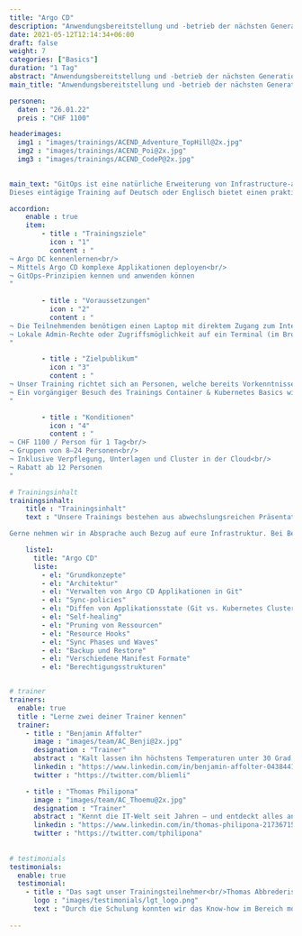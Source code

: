 ```yaml
---
title: "Argo CD"
description: "Anwendungsbereitstellung und -betrieb der nächsten Generation."
date: 2021-05-12T12:14:34+06:00
draft: false
weight: 7
categories: ["Basics"]
duration: "1 Tag"
abstract: "Anwendungsbereitstellung und -betrieb der nächsten Generation."
main_title: "Anwendungsbereitstellung und -betrieb der nächsten Generation."

personen: 
  daten : "26.01.22"
  preis : "CHF 1100"

headerimages:
  img1 : "images/trainings/ACEND_Adventure_TopHill@2x.jpg"
  img2 : "images/trainings/ACEND_Poi@2x.jpg"
  img3 : "images/trainings/ACEND_CodeP@2x.jpg"
  

main_text: "GitOps ist eine natürliche Erweiterung von Infrastructure-as-Code und Continuous Delivery mit dem Fokus auf der Verwendung von Git als Single Source of Truth für dein System. Änderungen an Infrastruktur und Anwendungen werden deklarativ über ein Git Repository vorgenommen, wobei ein automatisierter Prozess sicherstellt, dass der aktuelle Zustand deines Systems den Zustand des Repository widerspiegelt.
Dieses eintägige Training auf Deutsch oder Englisch bietet einen praktischen und klar verständlichen Einstieg zu GitOps anhand von Argo CD, dem de facto-Standard auf Kubernetes."

accordion:
    enable : true
    item:
        - title : "Trainingsziele"
          icon : "1"
          content : "
¬ Argo DC kennenlernen<br/>
¬ Mittels Argo CD komplexe Applikationen deployen<br/>
¬ GitOps-Prinzipien kennen und anwenden können
"
 
        - title : "Voraussetzungen"
          icon : "2"
          content : "
¬ Die Teilnehmenden benötigen einen Laptop mit direktem Zugang zum Internet<br/>
¬ Lokale Admin-Rechte oder Zugriffsmöglichkeit auf ein Terminal (im Browser) sind zusätzlich nötig
"

        - title : "Zielpublikum"
          icon : "3"
          content : "
¬ Unser Training richtet sich an Personen, welche bereits Vorkenntnisse im Bereich von Container-Technologien, Git und Kubernetes besitzen<br/>
¬ Ein vorgängiger Besuch des Trainings Container & Kubernetes Basics wird empfohlen
"

        - title : "Konditionen"
          icon : "4"
          content : "
¬ CHF 1100 / Person für 1 Tag<br/>
¬ Gruppen von 8–24 Personen<br/>
¬ Inklusive Verpflegung, Unterlagen und Cluster in der Cloud<br/>
¬ Rabatt ab 12 Personen
"

# Trainingsinhalt
trainingsinhalt: 
    title : "Trainingsinhalt"
    text : "Unsere Trainings bestehen aus abwechslungsreichen Präsentationen und hands-on Labs, um deren Inhalt auf spannende Art und Weise zu übermitteln. 

Gerne nehmen wir in Absprache auch Bezug auf eure Infrastruktur. Bei Bedarf für weitere Inhalte können wir auf euren Wunsch hin Anpassungen vornehmen."

    liste1:
      title: "Argo CD"
      liste:
        - el: "Grundkonzepte"
        - el: "Architektur"
        - el: "Verwalten von Argo CD Applikationen in Git"
        - el: "Sync-policies"
        - el: "Diffen von Applikationsstate (Git vs. Kubernetes Cluster)"
        - el: "Self-healing"
        - el: "Pruning von Ressourcen"
        - el: "Resource Hooks"
        - el: "Sync Phases und Waves"
        - el: "Backup und Restore"
        - el: "Verschiedene Manifest Formate"
        - el: "Berechtigungsstrukturen"


# trainer
trainers:
  enable: true
  title : "Lerne zwei deiner Trainer kennen"
  trainer:
    - title : "Benjamin Affolter"
      image : "images/team/AC_Benji@2x.jpg"
      designation : "Trainer"
      abstract : "Kalt lassen ihn höchstens Temperaturen unter 30 Grad, nicht aber neue Technologien oder die Bedürfnisse von Trainings-Teilnehmenden."
      linkedin : "https://www.linkedin.com/in/benjamin-affolter-0438441b6/"
      twitter : "https://twitter.com/bliemli"

    - title : "Thomas Philipona"
      image : "images/team/AC_Thoemu@2x.jpg"
      designation : "Trainer"
      abstract : "Kennt die IT-Welt seit Jahren – und entdeckt alles andere auf seinem Drahtesel."
      linkedin : "https://www.linkedin.com/in/thomas-philipona-217367158/"
      twitter : "https://twitter.com/tphilipona"
      
      
# testimonials
testimonials:
  enable: true
  testimonial:
    - title : "Das sagt unser Trainingsteilnehmer<br/>Thomas Abbrederis, Vaduz"
      logo : "images/testimonials/lgt_logo.png"
      text : "Durch die Schulung konnten wir das Know-how im Bereich moderner Container Technologie praxisnah mit der zur Verfügung gestellten Openshift Plattform vertiefen. Durch die sehr kompetenten Trainer konnte der Respekt vor den neuen Container Technologien reduziert werden und damit den Schulungsteilnehmern für die Zukunft eine sehr gute Basis gelegt werden."
      
---
```


